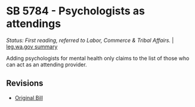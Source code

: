 # SB 5784 - Psychologists as attendings
*Status: First reading, referred to Labor, Commerce & Tribal Affairs.* | [leg.wa.gov summary](https://app.leg.wa.gov/billsummary?BillNumber=5784&Year=2021)

Adding psychologists for mental health only claims to the list of those who can act as an attending provider.

## Revisions
* [Original Bill](1/)
